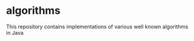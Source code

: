 algorithms
==========

This repository contains implementations of various well known algorithms in Java
